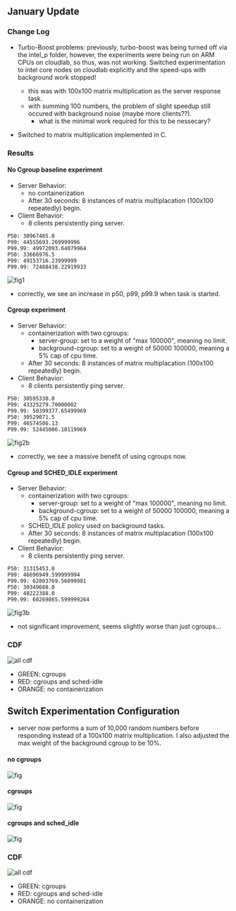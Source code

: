 ## January Update

### Change Log

- Turbo-Boost problems: previously, turbo-boost was being turned off via the intel_p folder, however, the experiments were being run on ARM CPUs on cloudlab, so thus, was not working. Switched experimentation to intel core nodes on cloudlab explicitly and the speed-ups with background work stopped!

    - this was with 100x100 matrix multiplication as the server response task.
    - with summing 100 numbers, the problem of slight speedup still occured with background noise (maybe more clients??).
        - what is the minimal work required for this to be nessecary?   

- Switched to matrix multiplication implemented in C.


### Results

#### No Cgroup baseline experiment
- Server Behavior:
    - no containerization
    - After 30 seconds: 8 instances of matrix multiplacation (100x100 repeatedly) begin.
- Client Behavior:
    - 8 clients persistently ping server.

```
P50: 30967485.0
P99: 44555693.269999996
P99.99: 49972093.64079964
P50: 33666976.5
P99: 49153716.23999999
P99.99: 72488438.22919933
```
![fig1](jan-fig/fig1.png)

- correctly, we see an increase in p50, p99, p99.9 when task is started.

#### Cgroup experiment

- Server Behavior:
    - containerization with two cgroups:
        - server-group: set to a weight of "max 100000", meaning no limit. 
        - background-cgroup: set to a weight of 50000 100000, meaning a 5% cap of cpu time.
    - After 30 seconds: 8 instances of matrix multiplacation (100x100 repeatedly) begin.
- Client Behavior:
    - 8 clients persistently ping server.

```
P50: 30595330.0
P99: 43325279.70000002
P99.99: 50399377.65499969
P50: 30529071.5
P99: 46574506.13
P99.99: 52445006.10119969
```
![fig2b](jan-fig/fig2.png)

- correctly, we see a massive benefit of using cgroups now.


#### Cgroup and SCHED_IDLE experiment


- Server Behavior:
    - containerization with two cgroups:
        - server-group: set to a weight of "max 100000", meaning no limit. 
        - background-cgroup: set to a weight of 50000 100000, meaning a 5% cap of cpu time.
    - SCHED_IDLE policy used on background tasks.
    - After 30 seconds: 8 instances of matrix multiplacation (100x100 repeatedly) begin.
- Client Behavior:
    - 8 clients persistently ping server.

```
P50: 31315453.0
P99: 46696949.599999994
P99.99: 62803769.56099981
P50: 30349688.0
P99: 48222388.0
P99.99: 60269865.599999264
```

![fig3b](jan-fig/fig3b.png)

- not significant improvement, seems slightly worse than just cgroups...


### CDF
![all cdf](jan-fig/all-cdf.png)


- GREEN: cgroups
- RED: cgroups and sched-idle
- ORANGE: no containerization

## Switch Experimentation Configuration

- server now performs a sum of 10,000 random numbers before responding instead of a 100x100 matrix multiplication. I also adjusted the max weight of the background cgroup to be 10%.

#### no cgroups
![fig](jan-fig/workload/fig1-sum10000.png)

#### cgroups
![fig](jan-fig/workload/fig12.png)

#### cgroups and sched_idle
![fig](jan-fig/workload/fig3b.png)

### CDF
![all cdf](jan-fig/workload/all-cdf.png)

- GREEN: cgroups
- RED: cgroups and sched-idle
- ORANGE: no containerization